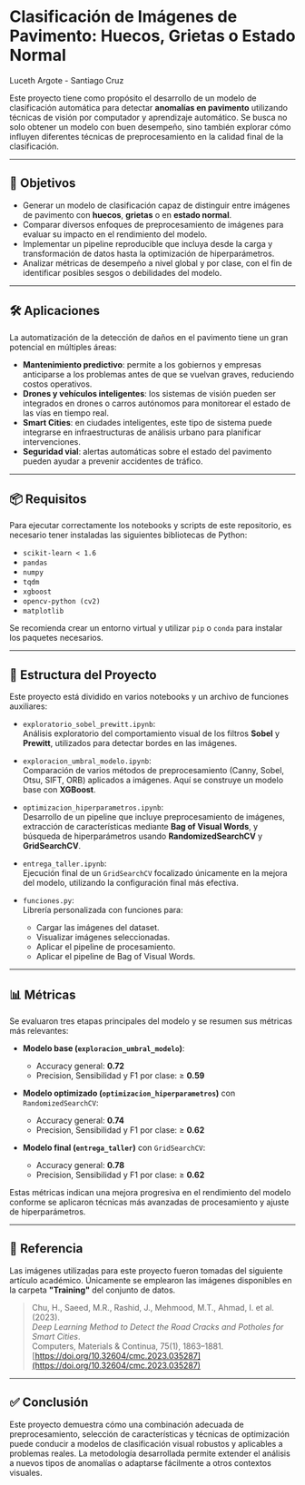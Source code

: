 # Clasificación de Imágenes de Pavimento: Huecos, Grietas o Estado Normal

Luceth Argote - Santiago Cruz

Este proyecto tiene como propósito el desarrollo de un modelo de clasificación automática para detectar **anomalías en pavimento** utilizando técnicas de visión por computador y aprendizaje automático. Se busca no solo obtener un modelo con buen desempeño, sino también explorar cómo influyen diferentes técnicas de preprocesamiento en la calidad final de la clasificación.

---

## 🎯 Objetivos

- Generar un modelo de clasificación capaz de distinguir entre imágenes de pavimento con **huecos**, **grietas** o en **estado normal**.
- Comparar diversos enfoques de preprocesamiento de imágenes para evaluar su impacto en el rendimiento del modelo.
- Implementar un pipeline reproducible que incluya desde la carga y transformación de datos hasta la optimización de hiperparámetros.
- Analizar métricas de desempeño a nivel global y por clase, con el fin de identificar posibles sesgos o debilidades del modelo.

---

## 🛠️ Aplicaciones

La automatización de la detección de daños en el pavimento tiene un gran potencial en múltiples áreas:

- **Mantenimiento predictivo**: permite a los gobiernos y empresas anticiparse a los problemas antes de que se vuelvan graves, reduciendo costos operativos.
- **Drones y vehículos inteligentes**: los sistemas de visión pueden ser integrados en drones o carros autónomos para monitorear el estado de las vías en tiempo real.
- **Smart Cities**: en ciudades inteligentes, este tipo de sistema puede integrarse en infraestructuras de análisis urbano para planificar intervenciones.
- **Seguridad vial**: alertas automáticas sobre el estado del pavimento pueden ayudar a prevenir accidentes de tráfico.

---

## 📦 Requisitos

Para ejecutar correctamente los notebooks y scripts de este repositorio, es necesario tener instaladas las siguientes bibliotecas de Python:

- `scikit-learn < 1.6`
- `pandas`
- `numpy`
- `tqdm`
- `xgboost`
- `opencv-python (cv2)`
- `matplotlib`

Se recomienda crear un entorno virtual y utilizar `pip` o `conda` para instalar los paquetes necesarios.

---

## 📁 Estructura del Proyecto

Este proyecto está dividido en varios notebooks y un archivo de funciones auxiliares:

- `exploratorio_sobel_prewitt.ipynb`:  
  Análisis exploratorio del comportamiento visual de los filtros **Sobel** y **Prewitt**, utilizados para detectar bordes en las imágenes.

- `exploracion_umbral_modelo.ipynb`:  
  Comparación de varios métodos de preprocesamiento (Canny, Sobel, Otsu, SIFT, ORB) aplicados a imágenes. Aquí se construye un modelo base con **XGBoost**.

- `optimizacion_hiperparametros.ipynb`:  
  Desarrollo de un pipeline que incluye preprocesamiento de imágenes, extracción de características mediante **Bag of Visual Words**, y búsqueda de hiperparámetros usando **RandomizedSearchCV** y **GridSearchCV**.

- `entrega_taller.ipynb`:  
  Ejecución final de un `GridSearchCV` focalizado únicamente en la mejora del modelo, utilizando la configuración final más efectiva.

- `funciones.py`:  
  Librería personalizada con funciones para:
  - Cargar las imágenes del dataset.
  - Visualizar imágenes seleccionadas.
  - Aplicar el pipeline de procesamiento.
  - Aplicar el pipeline de Bag of Visual Words.

---

## 📊 Métricas

Se evaluaron tres etapas principales del modelo y se resumen sus métricas más relevantes:

- **Modelo base (`exploracion_umbral_modelo`)**:
  - Accuracy general: **0.72**
  - Precision, Sensibilidad y F1 por clase: ≥ **0.59**

- **Modelo optimizado (`optimizacion_hiperparametros`)** con `RandomizedSearchCV`:
  - Accuracy general: **0.74**
  - Precision, Sensibilidad y F1 por clase: ≥ **0.62**

- **Modelo final (`entrega_taller`)** con `GridSearchCV`:
  - Accuracy general: **0.78**
  - Precision, Sensibilidad y F1 por clase: ≥ **0.62**

Estas métricas indican una mejora progresiva en el rendimiento del modelo conforme se aplicaron técnicas más avanzadas de procesamiento y ajuste de hiperparámetros.

---

## 🔗 Referencia

Las imágenes utilizadas para este proyecto fueron tomadas del siguiente artículo académico. Únicamente se emplearon las imágenes disponibles en la carpeta **"Training"** del conjunto de datos.

> Chu, H., Saeed, M.R., Rashid, J., Mehmood, M.T., Ahmad, I. et al. (2023).  
> *Deep Learning Method to Detect the Road Cracks and Potholes for Smart Cities*.  
> Computers, Materials & Continua, 75(1), 1863–1881.  
> [https://doi.org/10.32604/cmc.2023.035287](https://doi.org/10.32604/cmc.2023.035287)

---

## ✅ Conclusión

Este proyecto demuestra cómo una combinación adecuada de preprocesamiento, selección de características y técnicas de optimización puede conducir a modelos de clasificación visual robustos y aplicables a problemas reales. La metodología desarrollada permite extender el análisis a nuevos tipos de anomalías o adaptarse fácilmente a otros contextos visuales.
